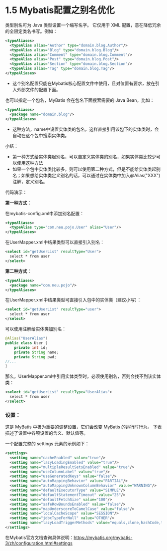 # 1.5 Mybatis配置之别名优化

类型别名可为 Java 类型设置一个缩写名字。 它仅用于 XML 配置，意在降低冗余的全限定类名书写。例如：

```xml
<typeAliases>
  <typeAlias alias="Author" type="domain.blog.Author"/>
  <typeAlias alias="Blog" type="domain.blog.Blog"/>
  <typeAlias alias="Comment" type="domain.blog.Comment"/>
  <typeAlias alias="Post" type="domain.blog.Post"/>
  <typeAlias alias="Section" type="domain.blog.Section"/>
  <typeAlias alias="Tag" type="domain.blog.Tag"/>
</typeAliases>
```

- 这个别名配置只能在Mybatis核心配置文件中使用，且对位置有要求，放在引入外部文件的配置下面。



也可以指定一个包名，MyBatis 会在包名下面搜索需要的 Java Bean，比如：

```xml
<typeAliases>
  <package name="domain.blog"/>
</typeAliases>
```

- 这种方法，name中设置实体类的包名，这样直接引用该包下的实体类时，会自动在这个包中搜索实体类。



小结：

- 第一种方式给实体类起别名，可以自定义实体类的别名，如果实体类比较少可以使用这种方法
- 如果一个包中实体类比较多，则可以使用第二种方式，但是不能给实体类起别名；如果想给实体类定义别名的话，可以通过在实体类中加入@Alias("XXX")注解，定义别名。



代码演示：

**第一种方式：**

在mybatis-config.xml中添加别名配置：

```xml
<typeAliases>
  <typeAlias type="com.neu.pojo.User" alias="User"/>
</typeAliases>
```

在UserMapper.xml中结果类型可以直接引入别名：

```xml
<select id="getUserList" resultType="User">
  select * from user
</select>
```



**第二种方式：**

```xml
<typeAliases>
  <package name="com.neu.pojo"/>
</typeAliases>
```

在UserMapper.xml中结果类型可直接引入包中的实体类（建议小写）：

```xml
<select id="getUserList" resultType="user">
  select * from user
</select>
```

可以使用注解给实体类加别名：

```java
@Alias("UserAlias")
public class User {
    private int id;
    private String name;
    private String pwd;
//...
}
```

那么，UserMapper.xml中引用实体类型时，必须使用别名，否则会找不到该实体类：

```xml
<select id="getUserList" resultType="UserAlias">
  select * from user
</select>
```



### 设置：

这是 MyBatis 中极为重要的调整设置，它们会改变 MyBatis 的运行时行为。 下表描述了设置中各项设置的含义、默认值等。

一个配置完整的 settings 元素的示例如下：

```xml
<settings>
  <setting name="cacheEnabled" value="true"/>
  <setting name="lazyLoadingEnabled" value="true"/>
  <setting name="multipleResultSetsEnabled" value="true"/>
  <setting name="useColumnLabel" value="true"/>
  <setting name="useGeneratedKeys" value="false"/>
  <setting name="autoMappingBehavior" value="PARTIAL"/>
  <setting name="autoMappingUnknownColumnBehavior" value="WARNING"/>
  <setting name="defaultExecutorType" value="SIMPLE"/>
  <setting name="defaultStatementTimeout" value="25"/>
  <setting name="defaultFetchSize" value="100"/>
  <setting name="safeRowBoundsEnabled" value="false"/>
  <setting name="mapUnderscoreToCamelCase" value="false"/>
  <setting name="localCacheScope" value="SESSION"/>
  <setting name="jdbcTypeForNull" value="OTHER"/>
  <setting name="lazyLoadTriggerMethods" value="equals,clone,hashCode,toString"/>
</settings>
```

在Mybatis官方文档查询具体说明：https://mybatis.org/mybatis-3/zh/configuration.html#settings

